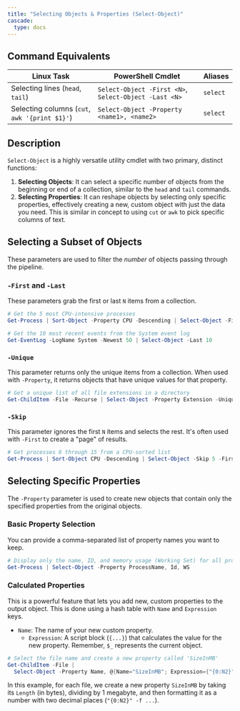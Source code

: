 ```yaml
---
title: "Selecting Objects & Properties (Select-Object)"
cascade:
  type: docs
---
```


## Command Equivalents

| Linux Task                             | PowerShell Cmdlet                                 | Aliases  |
|----------------------------------------|---------------------------------------------------|----------|
| Selecting lines (`head`, `tail`)       | `Select-Object -First <N>`, `Select-Object -Last <N>` | `select` |
| Selecting columns (`cut`, `awk '{print $1}'`) | `Select-Object -Property <name1>, <name2>`        | `select` |

## Description

`Select-Object` is a highly versatile utility cmdlet with two primary, distinct functions:

1. **Selecting Objects**: It can select a specific number of objects from the beginning or end of a collection, similar to the `head` and `tail` commands.
2. **Selecting Properties**: It can reshape objects by selecting only specific properties, effectively creating a new, custom object with just the data you need. This is similar in concept to using `cut` or `awk` to pick specific columns of text.

## Selecting a Subset of Objects

These parameters are used to filter the *number* of objects passing through the pipeline.

### `-First` and `-Last`

These parameters grab the first or last `N` items from a collection.

```powershell
# Get the 5 most CPU-intensive processes
Get-Process | Sort-Object -Property CPU -Descending | Select-Object -First 5

# Get the 10 most recent events from the System event log
Get-EventLog -LogName System -Newest 50 | Select-Object -Last 10
```

### `-Unique`

This parameter returns only the unique items from a collection. When used with `-Property`, it returns objects that have unique values for that property.

```powerShell
# Get a unique list of all file extensions in a directory
Get-ChildItem -File -Recurse | Select-Object -Property Extension -Unique
```

### `-Skip`

This parameter ignores the first `N` items and selects the rest. It's often used with `-First` to create a "page" of results.

```powerShell
# Get processes 6 through 15 from a CPU-sorted list
Get-Process | Sort-Object CPU -Descending | Select-Object -Skip 5 -First 10
```

## Selecting Specific Properties

The `-Property` parameter is used to create new objects that contain only the specified properties from the original objects.

### Basic Property Selection

You can provide a comma-separated list of property names you want to keep.

```powerShell
# Display only the name, ID, and memory usage (Working Set) for all processes
Get-Process | Select-Object -Property ProcessName, Id, WS
```

### Calculated Properties

This is a powerful feature that lets you add new, custom properties to the output object. This is done using a hash table with `Name` and `Expression` keys.

- `Name`: The name of your new custom property.
  - `Expression`: A script block (`{...}`) that calculates the value for the new property. Remember, `$_` represents the current object.

```powerShell
# Select the file name and create a new property called 'SizeInMB'
Get-ChildItem -File |
  Select-Object -Property Name, @{Name="SizeInMB"; Expression={"{0:N2}" -f ($_.Length / 1MB)}}
```

In this example, for each file, we create a new property `SizeInMB` by taking its `Length` (in bytes), dividing by 1 megabyte, and then formatting it as a number with two decimal places (`"{0:N2}" -f ...`).
